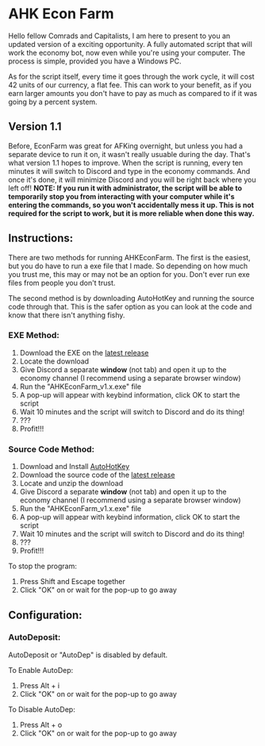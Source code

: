 # AHK Econ Farm
 
Hello fellow Comrads and Capitalists, I am here to present to you an updated version of a exciting opportunity. A fully automated script that will work the economy bot, now even while you're using your computer. The process is simple, provided you have a Windows PC.

As for the script itself, every time it goes through the work cycle, it will cost 42 units of our currency, a flat fee. This can work to your benefit, as if you earn larger amounts you don't have to pay as much as compared to if it was going by a percent system.

## Version 1.1

Before, EconFarm was great for AFKing overnight, but unless you had a separate device to run it on, it wasn't really usuable during the day. That's what version 1.1 hopes to improve. When the script is running, every ten minutes it will switch to Discord and type in the economy commands. And once it's done, it will minimize Discord and you will be right back where you left off! **NOTE: If you run it with administrator, the script will be able to temporarily stop you from interacting with your computer while it's entering the commands, so you won't accidentally mess it up. This is not required for the script to work, but it is more reliable when done this way.**

## Instructions:
There are two methods for running AHKEconFarm. The first is the easiest, but you do have to run a exe file that I made. So depending on how much you trust me, this may or may not be an option for you. Don't ever run exe files from people you don't trust.

The second method is by downloading AutoHotKey and running the source code through that. This is the safer option as you can look at the code and know that there isn't anything fishy.

### EXE Method:
 1. Download the EXE on the [latest release](https://github.com/NullCub3/AHKEconFarm/releases/latest)
 2. Locate the download
 3. Give Discord a separate **window** (not tab) and open it up to the economy channel (I recommend using a separate browser window)
 4. Run the "AHKEconFarm_v1.x.exe" file
 5. A pop-up will appear with keybind information, click OK to start the script
 6. Wait 10 minutes and the script will switch to Discord and do its thing!
 7. ???
 8. Profit!!!


### Source Code Method:
 1. Download and Install [AutoHotKey](https://www.autohotkey.com/)
 2. Download the source code of the [latest release](https://github.com/NullCub3/AHKEconFarm/releases/latest)
 3. Locate and unzip the download
 4. Give Discord a separate **window** (not tab) and open it up to the economy channel (I recommend using a separate browser window)
 5. Run the "AHKEconFarm_v1.x.exe" file
 6. A pop-up will appear with keybind information, click OK to start the script
 7. Wait 10 minutes and the script will switch to Discord and do its thing!
 8. ???
 9. Profit!!!

To stop the program:
 1. Press Shift and Escape together
 2. Click "OK" on or wait for the pop-up to go away


## Configuration:
### AutoDeposit:
AutoDeposit or "AutoDep" is disabled by default.

To Enable AutoDep:
 1. Press Alt + i
 2. Click "OK" on or wait for the pop-up to go away

To Disable AutoDep:
 1. Press Alt + o
 2. Click "OK" on or wait for the pop-up to go away
